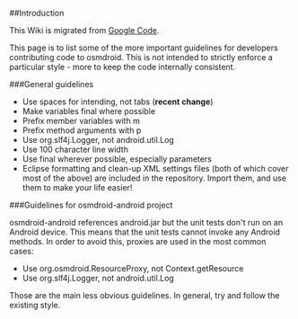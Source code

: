 ##Introduction

This Wiki is migrated from [Google Code](https://code.google.com/p/osmdroid/wiki/DeveloperGuidelines).

This page is to list some of the more important guidelines for developers contributing code to osmdroid.  This is not intended to strictly enforce a particular style - more to keep the code internally consistent.

###General guidelines

 * Use spaces for intending, not tabs (**recent change**)
 * Make variables final where possible
 * Prefix member variables with m
 * Prefix method arguments with p
 * Use org.slf4j.Logger, not android.util.Log
 * Use 100 character line width
 * Use final wherever possible, especially parameters
 * Eclipse formatting and clean-up XML settings files (both of which cover most of the above) are included in the repository. Import them, and use them to make your life easier!

###Guidelines for osmdroid-android project

osmdroid-android references android.jar but the unit tests don't run on an Android device.  This means that the unit tests cannot invoke any Android methods.  In order to avoid this, proxies are used in the most common cases:

 * Use org.osmdroid.ResourceProxy, not Context.getResource
 * Use org.slf4j.Logger, not android.util.Log

Those are the main less obvious guidelines.  In general, try and follow the existing style.